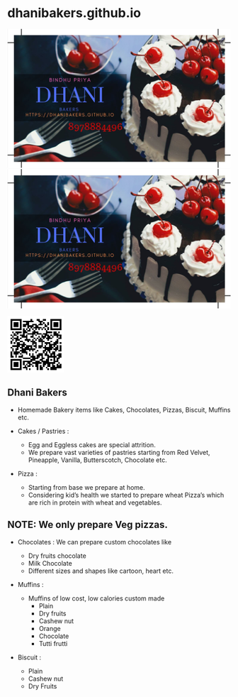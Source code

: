 # dhanibakers.github.io

![Visiting Card](https://github.com/dhanibakers/dhanibakers.github.io/blob/master/Bindhu_visiting%20card.JPG)
![Details](/assets/Bindhu_visiting%20card.JPG)

![QR_Code](/assets/QR_Code.png)

## Dhani Bakers 


- Homemade Bakery items like Cakes, Chocolates, Pizzas, Biscuit, Muffins etc.

- Cakes / Pastries :
  - Egg and Eggless cakes are special attrition. 
  - We prepare vast varieties of pastries starting from Red Velvet, Pineapple, Vanilla, Butterscotch, Chocolate etc.

-	Pizza :
    - Starting from base we prepare at home.
    - Considering kid’s health we started to prepare wheat Pizza’s which are rich in protein with wheat and vegetables.
    
 ## NOTE: We only prepare Veg pizzas.
 
- Chocolates :
   We can prepare custom chocolates like
  - Dry fruits chocolate
  - Milk Chocolate
  - Different sizes and shapes like cartoon, heart etc. 

- Muffins : 
  - Muffins of low cost, low calories custom made 
    - Plain
    - Dry fruits 
    - Cashew nut
    - Orange
    - Chocolate
    - Tutti frutti 
    
- Biscuit :
  - Plain
  - Cashew nut
  - Dry Fruits
 
